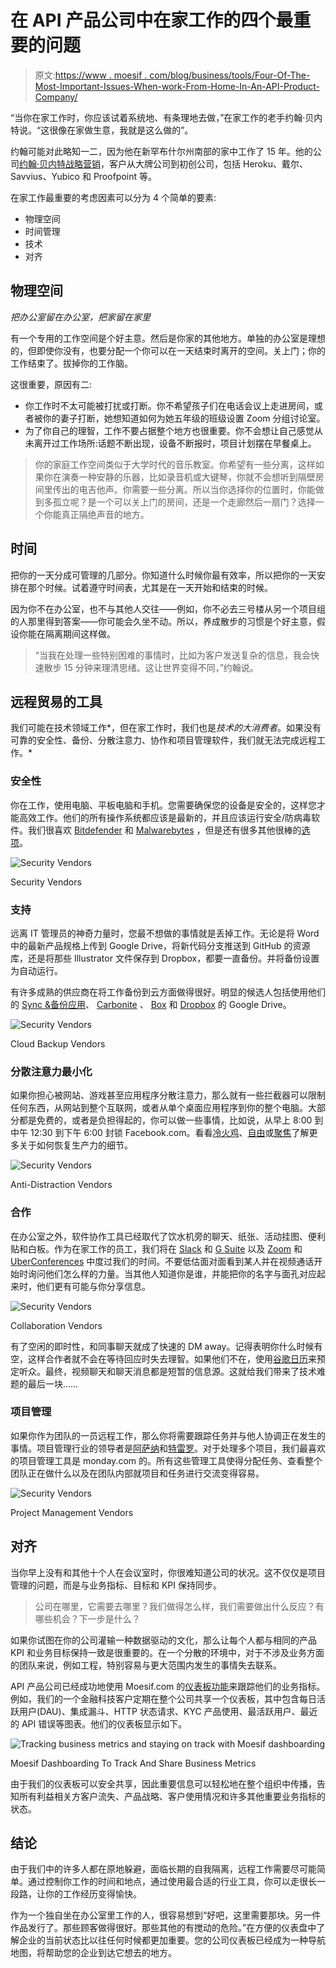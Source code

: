 # 在 API 产品公司中在家工作的四个最重要的问题

> 原文:[https://www . moesif . com/blog/business/tools/Four-Of-The-Most-Important-Issues-When-work-From-Home-In-An-API-Product-Company/](https://www.moesif.com/blog/business/tools/Four-Of-The-Most-Important-Issues-When-Working-From-Home-In-An-API-Product-Company/)

“当你在家工作时，你应该试着系统地、有条理地去做，”在家工作的老手约翰·贝内特说。“这很像在家做生意，我就是这么做的”。

约翰可能对此略知一二，因为他在新罕布什尔州南部的家中工作了 15 年。他的公司[约翰·贝内特战略营销](https://www.bennettstrategy.com)，客户从大牌公司到初创公司，包括 Heroku、戴尔、Savvius、Yubico 和 Proofpoint 等。

在家工作最重要的考虑因素可以分为 4 个简单的要素:

*   物理空间
*   时间管理
*   技术
*   对齐

## 物理空间

*把办公室留在办公室，把家留在家里*

有一个专用的工作空间是个好主意。然后是你家的其他地方。单独的办公室是理想的，但即使你没有，也要分配一个你可以在一天结束时离开的空间。关上门；你的工作结束了。拔掉你的工作脑。

这很重要，原因有二:

*   你工作时不太可能被打扰或打断。你不希望孩子们在电话会议上走进房间，或者被你的妻子打断，她想知道如何为她五年级的班级设置 Zoom 分组讨论室。
*   为了你自己的理智，工作不要占据整个地方也很重要。你不会想让自己感觉从未离开过工作场所:话题不断出现，设备不断报时，项目计划摆在早餐桌上。

> 你的家庭工作空间类似于大学时代的音乐教室。你希望有一些分离，这样如果你在演奏一种安静的乐器，比如录音机或大键琴，你就不会想听到隔壁房间里传出的电吉他声。你需要一些分离。所以当你选择你的位置时，你能做到多孤立呢？是一个可以关上门的房间，还是一个走廊然后一扇门？选择一个你能真正隔绝声音的地方。

## 时间

把你的一天分成可管理的几部分。你知道什么时候你最有效率，所以把你的一天安排在那个时候。试着遵守时间表，尤其是在一天开始和结束的时候。

因为你不在办公室，也不与其他人交往——例如，你不必去三号楼从另一个项目组的人那里得到答案——你可能会久坐不动。所以，养成散步的习惯是个好主意，假设你能在隔离期间这样做。

> “当我在处理一些特别困难的事情时，比如为客户发送复杂的信息，我会快速散步 15 分钟来理清思绪。这让世界变得不同，”约翰说。

## 远程贸易的工具

我们可能在技术领域工作*，但在家工作时，我们也是*技术的大消费者*。如果没有可靠的安全性、备份、分散注意力、协作和项目管理软件，我们就无法完成远程工作。*

### 安全性

你在工作，使用电脑、平板电脑和手机。您需要确保您的设备是安全的，这样您才能高效工作。他们的所有操作系统都应该是最新的，并且应该运行安全/防病毒软件。我们很喜欢 [Bitdefender](https://www.bitdefender.com/) 和 [Malwarebytes](https://www.malwarebytes.com/) ，但是还有很多其他很棒的[选项](https://www.amazon.com/Safety-Net-Yourself-Phishing-Ransomware-ebook/dp/B07ZJVFMDT)。

![Security Vendors](../Images/a3a1dd4c75d83b98a31ad2be86c0af6e.png)

<figcaption>Security Vendors</figcaption>

### 支持

远离 IT 管理员的神奇力量时，您最不想做的事情就是丢掉工作。无论是将 Word 中的最新产品规格上传到 Google Drive，将新代码分支推送到 GitHub 的资源库，还是将那些 Illustrator 文件保存到 Dropbox，都要一直备份。并将备份设置为自动运行。

有许多成熟的供应商在将工作备份到云方面做得很好。明显的候选人包括使用他们的 [Sync &备份应用](https://www.google.com/drive/download/backup-and-sync/)、 [Carbonite](https://www.carbonite.com/) 、 [Box](https://www.box.com/) 和 [Dropbox](https://www.dropbox.com/) 的 Google Drive。

![Security Vendors](../Images/b401993139ac1a25c624bb5a2b001c88.png)

<figcaption>Cloud Backup Vendors</figcaption>

### 分散注意力最小化

如果你担心被网站、游戏甚至应用程序分散注意力，那么就有一些拦截器可以限制任何东西，从网站到整个互联网，或者从单个桌面应用程序到你的整个电脑。大部分都是免费的，或者是负担得起的，你可以做一些事情，比如说，从早上 8:00 到中午 12:30 到下午 6:00 封锁 Facebook.com。看看[冷火鸡](https://getcoldturkey.com)、[自由](https://freedom.to)或[聚焦](https://heyfocus.com/)了解更多关于如何恢复生产力的细节。

![Security Vendors](../Images/b85ff37399cb6bd2295d282308b01d07.png)

<figcaption>Anti-Distraction Vendors</figcaption>

### 合作

在办公室之外，软件协作工具已经取代了饮水机旁的聊天、纸张、活动挂图、便利贴和白板。作为在家工作的员工，我们将在 [Slack](https://slack.com/) 和 [G Suite](https://gsuite.google.com/) 以及 [Zoom](https://zoom.us/) 和 [UberConferences](https://www.uberconference.com/) 中度过我们的时间。不要低估面对面看到某人并在视频通话开始时询问他们怎么样的力量。当其他人知道你是谁，并能把你的名字与面孔对应起来时，他们更有可能与你分享信息。

![Security Vendors](../Images/08c618a66c0dcfbbd5627863bb07568f.png)

<figcaption>Collaboration Vendors</figcaption>

有了空闲的即时性，和同事聊天就成了快速的 DM away。记得表明你什么时候有空，这样合作者就不会在等待回应时失去理智。如果他们不在，使用[谷歌日历](https://calendar.google.com/)来预定听众。最终，视频聊天和聊天消息都是短暂的信息源。这就给我们带来了技术难题的最后一块……

### 项目管理

如果你作为团队的一员远程工作，那么你将需要跟踪任务并与他人协调正在发生的事情。项目管理行业的领导者是[阿萨纳](https://asana.com/)和[特雷罗](https://trello.com/)。对于处理多个项目，我们最喜欢的项目管理工具是 monday.com 的。所有这些管理工具使得分配任务、查看整个团队正在做什么以及在团队内部就项目和任务进行交流变得容易。

![Security Vendors](../Images/99641ee9cd3d297178e94d4ab6559608.png)

<figcaption>Project Management Vendors</figcaption>

## 对齐

当你早上没有和其他十个人在会议室时，你很难知道公司的状况。这不仅仅是项目管理的问题，而是与业务指标、目标和 KPI 保持同步。

> 公司在哪里，它需要去哪里？我们做得怎么样，我们需要做出什么反应？有哪些机会？下一步是什么？

如果你试图在你的公司灌输一种数据驱动的文化，那么让每个人都与相同的产品 KPI 和业务目标保持一致是很重要的。在一个分散的环境中，对于不涉及业务方面的团队来说，例如工程，特别容易与更大范围内发生的事情失去联系。

API 产品公司已经成功地使用 Moesif.com 的[仪表板功能](https://www.moesif.com/features/api-dashboards)来跟踪他们的业务指标。例如，我们的一个金融科技客户定期在整个公司共享一个仪表板，其中包含每日活跃用户(DAU)、集成漏斗、HTTP 状态请求、KYC 产品使用、最活跃用户、最近的 API 错误等图表。他们的仪表板显示如下。

![Tracking business metrics and staying on track with Moesif dashboarding](../Images/109dc4aed5e35f1e1c82b549ad593ef7.png)

<figcaption>Moesif Dashboarding To Track And Share Business Metrics</figcaption>

由于我们的仪表板可以安全共享，因此重要信息可以轻松地在整个组织中传播，告知所有利益相关方客户流失、产品战略、客户使用情况和许多其他重要业务指标的状态。

## 结论

由于我们中的许多人都在原地躲避，面临长期的自我隔离，远程工作需要尽可能简单。通过控制你工作的时间和地点，通过使用最合适的行业工具，你可以走很长一段路，让你的工作经历变得愉快。

作为一个独自坐在办公室里工作的人，很容易想到“好吧，这里需要那块。另一件作品发行了。那些顾客做得很好。那些其他的有搅动的危险。”在方便的仪表盘中了解企业的当前状态比以往任何时候都更加重要。您的公司仪表板已经成为一种导航地图，将帮助您的企业到达它想去的地方。